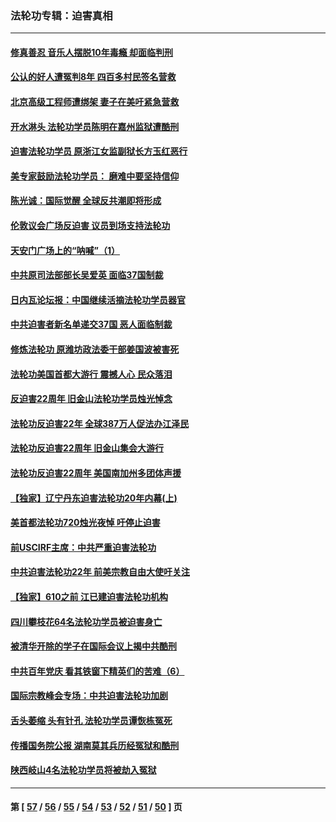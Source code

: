 ### 法轮功专辑：迫害真相
---
#### [修真善忍 音乐人摆脱10年毒瘾 却面临判刑](../../pages/nf4379/n13110899.md) 
#### [公认的好人遭冤判8年 四百多村民签名营救](../../pages/nf4379/n13110666.md) 
#### [北京高级工程师遭绑架 妻子在美吁紧急营救](../../pages/nf4379/n13110809.md) 
#### [开水淋头 法轮功学员陈明在嘉州监狱遭酷刑](../../pages/nf4379/n13110233.md) 
#### [迫害法轮功学员 原浙江女监副狱长方玉红恶行](../../pages/nf4379/n13104344.md) 
#### [美专家鼓励法轮功学员： 磨难中要坚持信仰](../../pages/nf4379/n13108359.md) 
#### [陈光诚：国际觉醒 全球反共潮即将形成](../../pages/nf4379/n13108247.md) 
#### [伦敦议会广场反迫害 议员到场支持法轮功](../../pages/nf4379/n13107603.md) 
#### [天安门广场上的“呐喊”（1）](../../pages/nf4379/n13105277.md) 
#### [中共原司法部部长吴爱英 面临37国制裁](../../pages/nf4379/n13105023.md) 
#### [日内瓦论坛报：中国继续活摘法轮功学员器官](../../pages/nf4379/n13105195.md) 
#### [中共迫害者新名单递交37国 恶人面临制裁](../../pages/nf4379/n13102367.md) 
#### [修炼法轮功 原潍坊政法委干部姜国波被害死](../../pages/nf4379/n13101662.md) 
#### [法轮功美国首都大游行 震撼人心 民众落泪](../../pages/nf4379/n13097879.md) 
#### [反迫害22周年 旧金山法轮功学员烛光悼念](../../pages/nf4379/n13098161.md) 
#### [法轮功反迫害22年 全球387万人促法办江泽民](../../pages/nf4379/n13093175.md) 
#### [法轮功反迫害22周年 旧金山集会大游行](../../pages/nf4379/n13096773.md) 
#### [法轮功反迫害22周年 美国南加州多团体声援](../../pages/nf4379/n13096953.md) 
#### [【独家】辽宁丹东迫害法轮功20年内幕(上)](../../pages/nf4379/n13089103.md) 
#### [美首都法轮功720烛光夜悼 吁停止迫害](../../pages/nf4379/n13095574.md) 
#### [前USCIRF主席：中共严重迫害法轮功](../../pages/nf4379/n13093171.md) 
#### [中共迫害法轮功22年 前美宗教自由大使吁关注](../../pages/nf4379/n13092202.md) 
#### [【独家】610之前 江已建迫害法轮功机构](../../pages/nf4379/n13072624.md) 
#### [四川攀枝花64名法轮功学员被迫害身亡](../../pages/nf4379/n13088746.md) 
#### [被清华开除的学子在国际会议上揭中共酷刑](../../pages/nf4379/n13089044.md) 
#### [中共百年党庆 看其铁窗下精英们的苦难（6）](../../pages/nf4379/n13088181.md) 
#### [国际宗教峰会专场：中共迫害法轮功加剧](../../pages/nf4379/n13088279.md) 
#### [舌头萎缩 头有针孔 法轮功学员谭恢栋冤死](../../pages/nf4379/n13086928.md) 
#### [传播国务院公报 湖南莫其兵历经冤狱和酷刑](../../pages/nf4379/n13084962.md) 
#### [陕西岐山4名法轮功学员将被劫入冤狱](../../pages/nf4379/n13083690.md) 

---
#### 第 [ [57](./57.md) / [56](./56.md) / [55](./55.md) / [54](./54.md) / [53](./53.md) / [52](./52.md) / [51](./51.md) / [50](./50.md) ] 页
